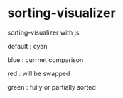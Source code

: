 # sorting-visualizer
sorting-visualizer with js

default : cyan

blue : currnet comparison

red : will be swapped

green : fully or partially sorted
